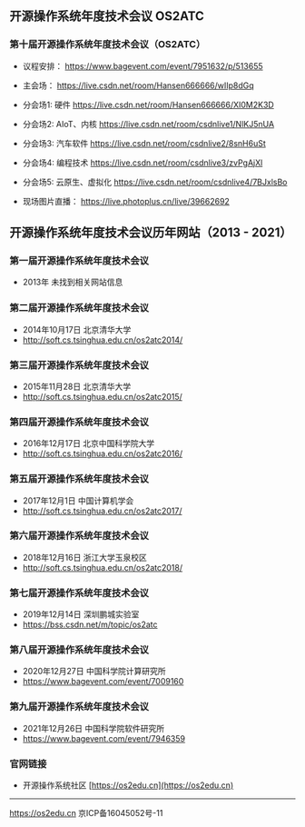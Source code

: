 ## 开源操作系统年度技术会议 OS2ATC

### 第十届开源操作系统年度技术会议（OS2ATC）
* 议程安排：
https://www.bagevent.com/event/7951632/p/513655

* 主会场：
https://live.csdn.net/room/Hansen666666/wIIp8dGq

* 分会场1: 硬件
https://live.csdn.net/room/Hansen666666/XI0M2K3D

* 分会场2: AIoT、内核
https://live.csdn.net/room/csdnlive1/NlKJ5nUA

* 分会场3: 汽车软件
https://live.csdn.net/room/csdnlive2/8snH6uSt

* 分会场4: 编程技术
https://live.csdn.net/room/csdnlive3/zvPgAjXl

* 分会场5: 云原生、虚拟化
https://live.csdn.net/room/csdnlive4/7BJxlsBo

* 现场图片直播：
https://live.photoplus.cn/live/39662692

## 开源操作系统年度技术会议历年网站（2013 - 2021） 

### 第一届开源操作系统年度技术会议
* 2013年 未找到相关网站信息

### 第二届开源操作系统年度技术会议
* 2014年10月17日 北京清华大学  
* <http://soft.cs.tsinghua.edu.cn/os2atc2014/>

### 第三届开源操作系统年度技术会议
* 2015年11月28日 北京清华大学  
* <http://soft.cs.tsinghua.edu.cn/os2atc2015/>

### 第四届开源操作系统年度技术会议
* 2016年12月17日 北京中国科学院大学  
* <http://soft.cs.tsinghua.edu.cn/os2atc2016/>

### 第五届开源操作系统年度技术会议
* 2017年12月1日 中国计算机学会  
* <http://soft.cs.tsinghua.edu.cn/os2atc2017/>

### 第六届开源操作系统年度技术会议
* 2018年12月16日 浙江大学玉泉校区  
* <http://soft.cs.tsinghua.edu.cn/os2atc2018/>

### 第七届开源操作系统年度技术会议
* 2019年12月14日 深圳鹏城实验室  
* <https://bss.csdn.net/m/topic/os2atc>

### 第八届开源操作系统年度技术会议
* 2020年12月27日 中国科学院计算研究所  
* <https://www.bagevent.com/event/7009160>

### 第九届开源操作系统年度技术会议
* 2021年12月26日 中国科学院软件研究所  
* <https://www.bagevent.com/event/7946359>

### 官网链接
* 开源操作系统社区 [https://os2edu.cn](https://os2edu.cn)

---
<https://os2edu.cn> 京ICP备16045052号-11
